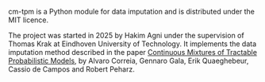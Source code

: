 cm-tpm is a Python module for data imputation and is distributed under the MIT licence.

The project was started in 2025 by Hakim Agni under the supervision of Thomas Krak at Eindhoven University of Technology. It implements the data imputation method described in the paper [Continuous Mixtures of Tractable Probabilistic Models](https://arxiv.org/abs/2209.10584), by Alvaro Correia, Gennaro Gala, Erik Quaeghebeur, Cassio de Campos and Robert Peharz.
